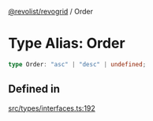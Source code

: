 [@revolist/revogrid](README.md) / Order

# Type Alias: Order

```ts
type Order: "asc" | "desc" | undefined;
```

## Defined in

[src/types/interfaces.ts:192](https://github.com/revolist/revogrid/blob/8213d73a71275549be4832f9fff99c2dcf82fa2e/src/types/interfaces.ts#L192)
